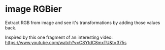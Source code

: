 # image RGBier

Extract RGB from image and see it's transformations by adding those values back.

Inspired by this one fragment of an interesting video: https://www.youtube.com/watch?v=C8YtdC8mxTU&t=375s 
